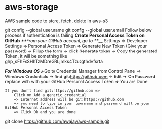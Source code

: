 # aws-storage
AWS sample code to store, fetch, delete in aws-s3

git config --global user.name <username>
git config --global user.email <email>
Follow below process if authentication is failing 
  **Create Personal Access Token on GitHub**
    _**From your GitHub account, go to **___
   Settings => Developer Settings 
                => Personal Access Token 
                => Generate New Token (Give your password) 
                => Fillup the form 
                => click Generate token 
                => Copy the generated Token, 
  it will be something like ghp_sFhFsSHhTzMDreGRLjmks4Tzuzgthdvfsrta
  
  _**For Windows OS ⤴**_
    Go to 
    Credential Manager from Control Panel 
        => Windows Credentials 
        => find git:https://github.com 
        => Edit 
        => On Password replace with with your GitHub Personal Access Token 
        => You are Done
    
    If you don’t find git:https://github.com => 
        Click on Add a generic credential 
        => Internet address will be git:https://github.com 
        => you need to type in your username and password will be your GitHub Personal Access Token 
        => Click Ok and you are done
  
git clone https://github.com/awajay/aws-sample.git

